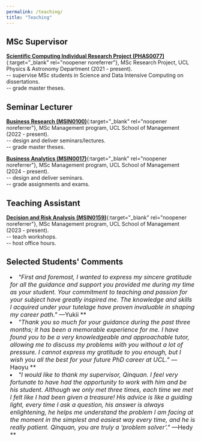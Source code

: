 ```yaml
---
permalink: /teaching/
title: "Teaching"
---
```




## MSc Supervisor
[**Scientific Computing Individual Research Project (PHAS0077)**](https://www.ucl.ac.uk/module-catalogue/modules/scientific-computing-individual-research-project-PHAS0077){:target="_blank" rel="noopener noreferrer"}, MSc Research Project, UCL Physics & Astronomy Department (2021 - present). \
-- supervise MSc students in Science and Data Intensive Computing on dissertations. \
-- grade master theses.


## Seminar Lecturer
[**Business Research (MSIN0100)**](https://www.ucl.ac.uk/module-catalogue/modules/business-research/MSIN0100){:target="_blank" rel="noopener noreferrer"}, MSc Management program, UCL School of Management (2022 - present). \
-- design and deliver seminars/lectures. \
-- grade master theses.

[**Business Analytics (MSIN0017)**](https://www.ucl.ac.uk/module-catalogue/modules/business-analytics-MSIN0017){:target="_blank" rel="noopener noreferrer"}, MSc Management program, UCL School of Management (2024 - present). \
-- design and deliver seminars. \
-- grade assignments and exams.

## Teaching Assistant
[**Decision and Risk Analysis (MSIN0159)**](https://www.ucl.ac.uk/module-catalogue/modules/decision-and-risk-analysis-MSIN0159){:target="_blank" rel="noopener noreferrer"}, MSc Management program, UCL School of Management (2023 - present). \
-- teach workshops. \
-- host office hours.

## Selected Students' Comments
<ul style="padding-left: 10px; list-style-position: inside;">
  <li style="font-size: 16px;">
  <em>"First and foremost, I wanted to express my sincere gratitude for all the guidance and support you provided me during my time as your student. Your commitment to teaching and passion for your subject have greatly inspired me. The knowledge and skills I acquired under your tutelage have proven invaluable in shaping my career path."</em> &mdash;Yukii **
  </li>
  <li style="font-size: 16px;">
  <em>"Thank you so much for your guidance during the past three months; it has been a memorable experience for me. I have found you to be a very knowledgeable and approachable tutor, allowing me to discuss my problems with you without a lot of pressure. I cannot express my gratitude to you enough, but I wish you all the best for your future PhD career at UCL."</em> &mdash;Haoyu **
  </li>  
  <li style="font-size: 16px;">
  <em>"I would like to thank my supervisor, Qinquan. I feel very fortunate to have had the opportunity to work with him and be his student. Although we only met three times, each time we met I felt like I had been given a treasure! His advice is like a guiding light, every time I ask a question, his answer is always enlightening, he helps me understand the problem I am facing at the moment in the simplest and easiest way every time, and he is really patient. Qinquan, you are truly a ‘problem solver’."</em> &mdash;Hedy **
  </li>
</ul>



<!-- ## Washington University in St. Louis -->
<!-- - Pol Sci 3090: The Scientific Study of Civil War (Spring 2020) -->
<!--    - [Syllabus](/files/pdf/teaching/PS 3090 Syllabus.pdf) -->
<!-- - Pol Sci 3171: International Conflict Management & Resolution (Fall 2019) -->
<!--     - [Syllabus](/files/pdf/teaching/PS 3171 Syllabus.pdf) -->

<!-- ## The University of North Carolina at Chapel Hill -->
<!-- - Poli 281: Quantitative Research in Political Science (Spring 2019) -->
<!--    - [Syllabus](/files/pdf/teaching/POLI 281 Syllabus.pdf) -->
<!-- - Poli 891: Lab for Advanced Topics in Political Data Science (Fall 2017, Fall 2018) -->
<!--    - [Syllabus](/files/pdf/teaching/POLI 891 Syllabus.pdf) -->

<!-- ## ICPSR Summer Program -->
<!-- - Introduction to Applied Bayesian Modeling (Summer 2017) -->
<!--    - [Syllabus](/files/pdf/teaching/bayes2017.pdf) -->
